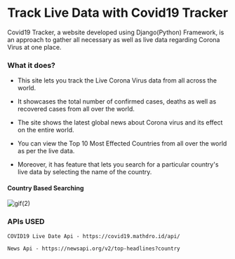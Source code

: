 # Track Live Data with Covid19 Tracker
Covid19 Tracker, a website developed using Django(Python) Framework, is an approach to gather all necessary as well as live data regarding Corona Virus at one place. 

### What it does?

* This site lets you track the Live Corona Virus data from all across the world.

* It showcases the total number of confirmed cases, deaths as well as recovered cases from all over the world.

* The site shows the latest global news about Corona virus and its effect on the entire world.

* You can view the Top 10 Most Effected Countries from all over the world as per the live data.

* Moreover, it has feature that lets you search for a particular country's live data by selecting the name of the country.

#### Country Based Searching
![gif(2)](https://user-images.githubusercontent.com/42082608/82089000-618b2000-9710-11ea-9987-59b3aaf41f2a.gif)

### APIs USED
```
COVID19 Live Date Api - https://covid19.mathdro.id/api/ 

News Api - https://newsapi.org/v2/top-headlines?country 
```
